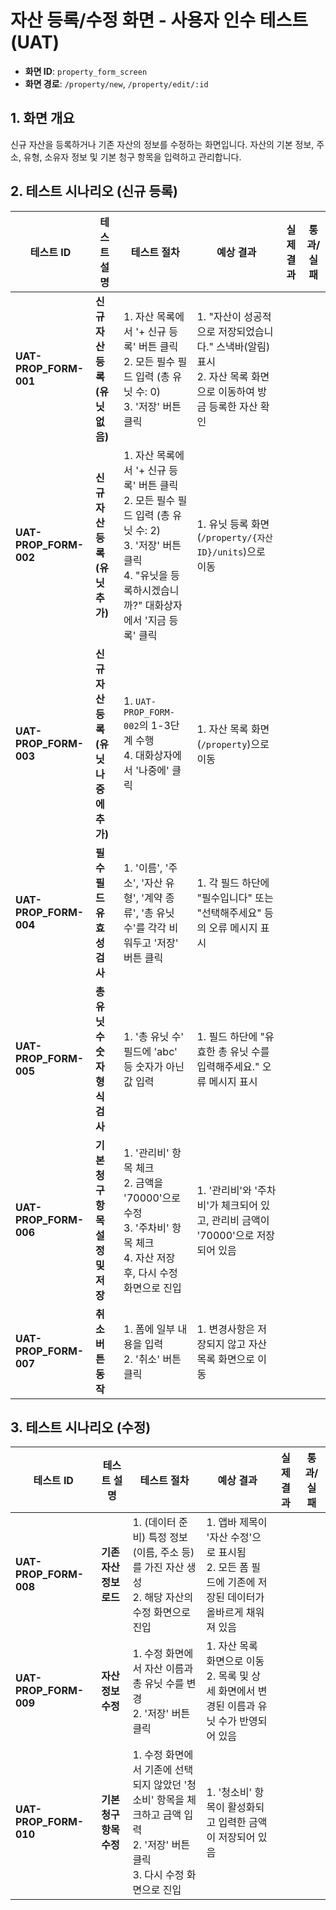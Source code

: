 # 자산 등록/수정 화면 - 사용자 인수 테스트 (UAT)

- **화면 ID**: `property_form_screen`
- **화면 경로**: `/property/new`, `/property/edit/:id`

## 1. 화면 개요

신규 자산을 등록하거나 기존 자산의 정보를 수정하는 화면입니다. 자산의 기본 정보, 주소, 유형, 소유자 정보 및 기본 청구 항목을 입력하고 관리합니다.

## 2. 테스트 시나리오 (신규 등록)

| 테스트 ID | 테스트 설명 | 테스트 절차 | 예상 결과 | 실제 결과 | 통과/실패 |
|---|---|---|---|---|---|
| **UAT-PROP_FORM-001** | **신규 자산 등록 (유닛 없음)** | 1. 자산 목록에서 '+ 신규 등록' 버튼 클릭<br>2. 모든 필수 필드 입력 (총 유닛 수: 0)<br>3. '저장' 버튼 클릭 | 1. "자산이 성공적으로 저장되었습니다." 스낵바(알림) 표시<br>2. 자산 목록 화면으로 이동하여 방금 등록한 자산 확인 | | |
| **UAT-PROP_FORM-002** | **신규 자산 등록 (유닛 추가)** | 1. 자산 목록에서 '+ 신규 등록' 버튼 클릭<br>2. 모든 필수 필드 입력 (총 유닛 수: 2)<br>3. '저장' 버튼 클릭<br>4. "유닛을 등록하시겠습니까?" 대화상자에서 '지금 등록' 클릭 | 1. 유닛 등록 화면(`/property/{자산ID}/units`)으로 이동 | | |
| **UAT-PROP_FORM-003** | **신규 자산 등록 (유닛 나중에 추가)** | 1. `UAT-PROP_FORM-002`의 1-3단계 수행<br>4. 대화상자에서 '나중에' 클릭 | 1. 자산 목록 화면(`/property`)으로 이동 | | |
| **UAT-PROP_FORM-004** | **필수 필드 유효성 검사** | 1. '이름', '주소', '자산 유형', '계약 종류', '총 유닛 수'를 각각 비워두고 '저장' 버튼 클릭 | 1. 각 필드 하단에 "필수입니다" 또는 "선택해주세요" 등의 오류 메시지 표시 | | |
| **UAT-PROP_FORM-005** | **총 유닛 수 숫자 형식 검사** | 1. '총 유닛 수' 필드에 'abc' 등 숫자가 아닌 값 입력 | 1. 필드 하단에 "유효한 총 유닛 수를 입력해주세요." 오류 메시지 표시 | | |
| **UAT-PROP_FORM-006** | **기본 청구 항목 설정 및 저장** | 1. '관리비' 항목 체크<br>2. 금액을 '70000'으로 수정<br>3. '주차비' 항목 체크<br>4. 자산 저장 후, 다시 수정 화면으로 진입 | 1. '관리비'와 '주차비'가 체크되어 있고, 관리비 금액이 '70000'으로 저장되어 있음 | | |
| **UAT-PROP_FORM-007** | **취소 버튼 동작** | 1. 폼에 일부 내용을 입력<br>2. '취소' 버튼 클릭 | 1. 변경사항은 저장되지 않고 자산 목록 화면으로 이동 | | |

## 3. 테스트 시나리오 (수정)

| 테스트 ID | 테스트 설명 | 테스트 절차 | 예상 결과 | 실제 결과 | 통과/실패 |
|---|---|---|---|---|---|
| **UAT-PROP_FORM-008** | **기존 자산 정보 로드** | 1. (데이터 준비) 특정 정보(이름, 주소 등)를 가진 자산 생성<br>2. 해당 자산의 수정 화면으로 진입 | 1. 앱바 제목이 '자산 수정'으로 표시됨<br>2. 모든 폼 필드에 기존에 저장된 데이터가 올바르게 채워져 있음 | | |
| **UAT-PROP_FORM-009** | **자산 정보 수정** | 1. 수정 화면에서 자산 이름과 총 유닛 수를 변경<br>2. '저장' 버튼 클릭 | 1. 자산 목록 화면으로 이동<br>2. 목록 및 상세 화면에서 변경된 이름과 유닛 수가 반영되어 있음 | | |
| **UAT-PROP_FORM-010** | **기본 청구 항목 수정** | 1. 수정 화면에서 기존에 선택되지 않았던 '청소비' 항목을 체크하고 금액 입력<br>2. '저장' 버튼 클릭<br>3. 다시 수정 화면으로 진입 | 1. '청소비' 항목이 활성화되고 입력한 금액이 저장되어 있음 | | |
